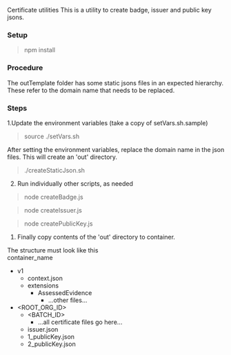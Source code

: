  Certificate utilities
This is a utility to create badge, issuer and public key jsons.

### Setup
> npm install

### Procedure
The outTemplate folder has some static jsons files in an expected hierarchy. These refer to the domain name that needs to be replaced. 

### Steps
1.Update the environment variables (take a copy of setVars.sh.sample)
> source ./setVars.sh <br>

After setting the environment variables, replace the domain name in the json files. This will create an 'out' directory.
> ./createStaticJson.sh

2. Run individually other scripts, as needed

> node createBadge.js

> node createIssuer.js

> node createPublicKey.js

1. Finally copy contents of the 'out' directory to container.

The structure must look like this <br>
container_name <br>
- v1 <br>
   - context.json
   - extensions
        - AssessedEvidence
            - ...other files...
- <ROOT_ORG_ID>
    - <BATCH_ID>
        - ...all certificate files go here...
    - issuer.json
    - 1_publicKey.json
    - 2_publicKey.json